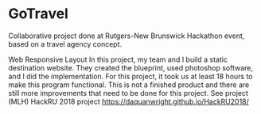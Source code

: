 # GoTravel
Collaborative project done at Rutgers-New Brunswick Hackathon event, based on a travel agency concept.

Web Responsive Layout In this project, my team and I build a static destination website. They created the blueprint, used photoshop software, and I did the implementation. For this project, it took us at least 18 hours to make this program functional. This is not a finished product and there are still more improvements that need to be done for this project. See project (MLH) HackRU 2018 project
https://daquanwright.github.io/HackRU2018/
